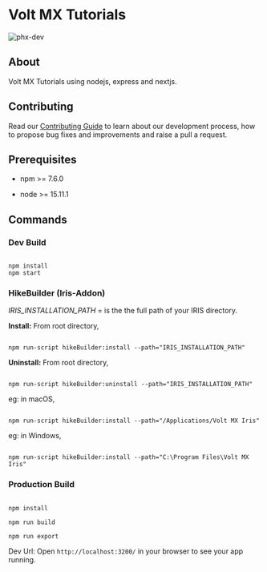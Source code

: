 # Volt MX Tutorials

![phx-dev](https://github.com/HCL-TECH-SOFTWARE/volt-mx-tutorials/actions/workflows/intergrate.yml/badge.svg?branch=phx-dev)

## About

Volt MX Tutorials using nodejs, express and nextjs.

## Contributing

Read our [Contributing Guide](https://github.com/HCL-TECH-SOFTWARE/volt-mx-tutorials/blob/phx-dev/.github/CONTRIBUTING.md) to learn about our development process, how to propose bug fixes and improvements and raise a pull a request.

## Prerequisites

- npm >= 7.6.0

- node >= 15.11.1

## Commands

### Dev Build

```node

npm install
npm start

```

### HikeBuilder (Iris-Addon)

_IRIS_INSTALLATION_PATH_ = is the the full path of your IRIS directory.

**Install:**
From root directory,

```node

npm run-script hikeBuilder:install --path="IRIS_INSTALLATION_PATH"

```

**Uninstall:**
From root directory,

```node

npm run-script hikeBuilder:uninstall --path="IRIS_INSTALLATION_PATH"

```

eg: in macOS,

```node

npm run-script hikeBuilder:install --path="/Applications/Volt MX Iris"
```

eg: in Windows,

```node

npm run-script hikeBuilder:install --path="C:\Program Files\Volt MX Iris"
```

### Production Build

```node

npm install

npm run build

npm run export

```

Dev Url: Open `http://localhost:3200/` in your browser to see your app running.
